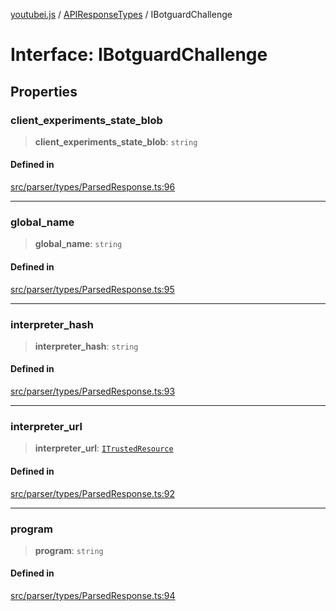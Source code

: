 [youtubei.js](../../../README.md) / [APIResponseTypes](../README.md) / IBotguardChallenge

# Interface: IBotguardChallenge

## Properties

### client\_experiments\_state\_blob

> **client\_experiments\_state\_blob**: `string`

#### Defined in

[src/parser/types/ParsedResponse.ts:96](https://github.com/LuanRT/YouTube.js/blob/af92984523f90200a18314b94478a2697c9deab0/src/parser/types/ParsedResponse.ts#L96)

***

### global\_name

> **global\_name**: `string`

#### Defined in

[src/parser/types/ParsedResponse.ts:95](https://github.com/LuanRT/YouTube.js/blob/af92984523f90200a18314b94478a2697c9deab0/src/parser/types/ParsedResponse.ts#L95)

***

### interpreter\_hash

> **interpreter\_hash**: `string`

#### Defined in

[src/parser/types/ParsedResponse.ts:93](https://github.com/LuanRT/YouTube.js/blob/af92984523f90200a18314b94478a2697c9deab0/src/parser/types/ParsedResponse.ts#L93)

***

### interpreter\_url

> **interpreter\_url**: [`ITrustedResource`](ITrustedResource.md)

#### Defined in

[src/parser/types/ParsedResponse.ts:92](https://github.com/LuanRT/YouTube.js/blob/af92984523f90200a18314b94478a2697c9deab0/src/parser/types/ParsedResponse.ts#L92)

***

### program

> **program**: `string`

#### Defined in

[src/parser/types/ParsedResponse.ts:94](https://github.com/LuanRT/YouTube.js/blob/af92984523f90200a18314b94478a2697c9deab0/src/parser/types/ParsedResponse.ts#L94)
